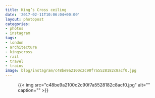 ```yaml
---
title: King’s Cross ceiling
date: '2017-02-11T10:06:04+00:00'
layout: photopost
categories:
- photos
- instagram
tags:
- london
- architecture
- kingscross
- rail
- travel
- trains
image: blog/instagram/c48be9a2100c2c90f7a5528182c8acf0.jpg
---
```


<figure class="photo photo--square">
  {{< img src="c48be9a2100c2c90f7a5528182c8acf0.jpg" alt="" caption="" >}}

</figure>



